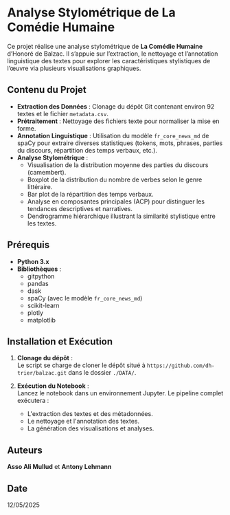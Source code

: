 # Analyse Stylométrique de La Comédie Humaine

Ce projet réalise une analyse stylométrique de **La Comédie Humaine** d’Honoré de Balzac. Il s’appuie sur l’extraction, le nettoyage et l’annotation linguistique des textes pour explorer les caractéristiques stylistiques de l’œuvre via plusieurs visualisations graphiques.

## Contenu du Projet
- **Extraction des Données** : Clonage du dépôt Git contenant environ 92 textes et le fichier `metadata.csv`.
- **Prétraitement** : Nettoyage des fichiers texte pour normaliser la mise en forme.
- **Annotation Linguistique** : Utilisation du modèle `fr_core_news_md` de spaCy pour extraire diverses statistiques (tokens, mots, phrases, parties du discours, répartition des temps verbaux, etc.).
- **Analyse Stylométrique** :  
  - Visualisation de la distribution moyenne des parties du discours (camembert).
  - Boxplot de la distribution du nombre de verbes selon le genre littéraire.
  - Bar plot de la répartition des temps verbaux.
  - Analyse en composantes principales (ACP) pour distinguer les tendances descriptives et narratives.
  - Dendrogramme hiérarchique illustrant la similarité stylistique entre les textes.

## Prérequis
- **Python 3.x**
- **Bibliothèques** :
  - gitpython
  - pandas
  - dask
  - spaCy (avec le modèle `fr_core_news_md`)
  - scikit-learn
  - plotly
  - matplotlib

## Installation et Exécution
1. **Clonage du dépôt** :  
   Le script se charge de cloner le dépôt situé à `https://github.com/dh-trier/balzac.git` dans le dossier `./DATA/`.

2. **Exécution du Notebook** :  
   Lancez le notebook dans un environnement Jupyter. Le pipeline complet exécutera :
   - L'extraction des textes et des métadonnées.
   - Le nettoyage et l'annotation des textes.
   - La génération des visualisations et analyses.

## Auteurs
**Asso Ali Mullud** et **Antony Lehmann**

## Date
12/05/2025
